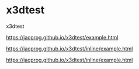 # x3dtest
x3dtest

https://jacprog.github.io/x3dtest/example.html

https://jacprog.github.io/x3dtest/inline/example.html


https://jacprog.github.io/x3dtest/inline/example.html
